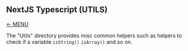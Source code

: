 ## NextJS Typescript (UTILS)

<a href="MAIN.md">&larr; MENU</a>

The "Utils" directory provides misc common helpers such as helpers to check if a variable <code>isString()</code> <code>isArray()</code> and so on. 

